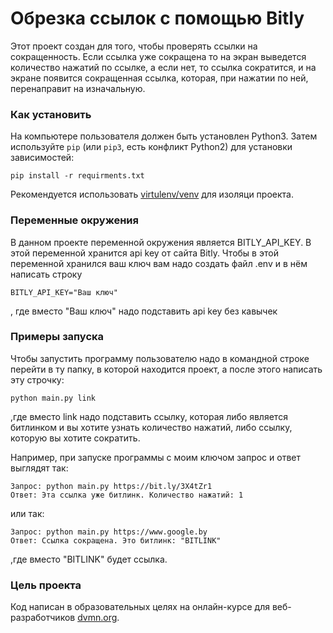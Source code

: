 # Обрезка ссылок с помощью Bitly

Этот проект создан для того, чтобы проверять ссылки на сокращенность. Если ссылка уже сокращена то на экран выведется количество нажатий по ссылке, а если нет, то ссылка сократится, и на экране появится сокращенная ссылка, которая, при нажатии по ней, перенаправит на изначальную.

### Как установить

На компьютере пользователя должен быть установлен Python3.
Затем используйте `pip` (или `pip3`, есть конфликт Python2) для установки зависимостей:
```
pip install -r requirments.txt
``` 
Рекомендуется использовать [virtulenv/venv](https://docs.pythpn.org/3/library/venv.html) для изоляци проекта.

### Переменные окружения

В данном проекте переменной окружения является BITLY_API_KEY.  В этой переменной хранится api key от сайта Bitly. Чтобы в этой переменной хранился ваш ключ вам надо создать файл .env и в нём написать строку
```
BITLY_API_KEY="Ваш ключ"
``` 
, где вместо "Ваш ключ" надо подставить api key без кавычек

### Примеры запуска

Чтобы запустить программу пользователю надо в командной строке перейти в ту папку, в которой находится проект, а после этого написать эту строчку:
```
python main.py link
```
,где вместо link надо подставить ссылку, которая либо является битлинком и вы хотите узнать количество нажатий, либо ссылку, которую вы хотите сократить.

Например, при запуске программы с моим ключом запрос и ответ выглядят так:
```
Запрос: python main.py https://bit.ly/3X4tZr1
Ответ: Эта ссылка уже битлинк. Количество нажатий: 1
```
или так:
```
Запрос: python main.py https://www.google.by
Ответ: Ссылка сокращена. Это битлинк: "BITLINK"
```
,где вместо "BITLINK" будет ссылка.

### Цель проекта

Код написан в образовательных целях на онлайн-курсе для веб-разработчиков [dvmn.org](https://dvmn.org).